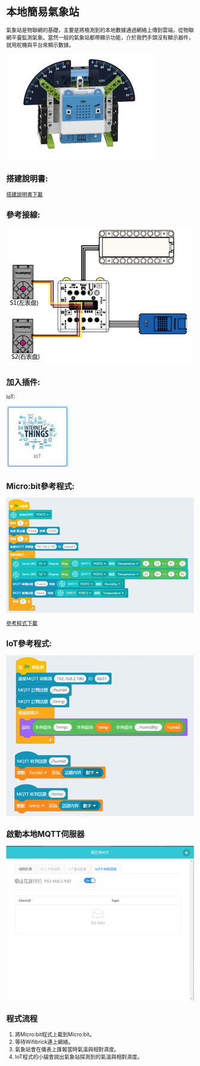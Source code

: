 # 本地簡易氣象站

氣象站是物聯網的基礎，主要是將檢測到的本地數據通過網絡上傳到雲端，從物聯網平臺監測氣象。當然一般的氣象站都帶顯示功能，介於我們手頭沒有顯示器件，就用舵機與平台來顯示數據。

![](./images/ex5-1.png)

## 搭建說明書:

[搭建說明書下載](www.google.com)

## 參考接線:

![](./images/weatherstation_wire.png)

## 加入插件:

IoT:

![](./images/iot.png)

## Micro:bit參考程式:

![](./images/weatherstation_code.png)

[參考程式下載](www.google.com)

## IoT參考程式:

![](./images/weatherstation_code1.png)

## 啟動本地MQTT伺服器

![](./images/mqtt.png)

## 程式流程

1. 將Micro:bit程式上載到Micro:bit。
1. 等待Wifibrick連上網絡。
2. 氣象站會在儀表上匯報當時氣溫與相對濕度。
3. IoT程式的小貓會說出氣象站探測到的氣溫與相對濕度。